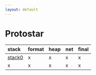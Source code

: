 ```yaml
---
layout: default
---
```


# Protostar

| stack | format | heap | net | final|
|:-|:-|:-|:-|:-|
| [stack0](./protostar/stack0.html) | x | x | x | x |
| x | x | x | x | x |
